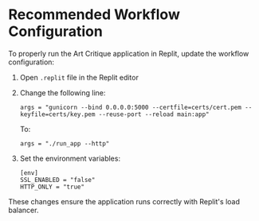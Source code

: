 # Recommended Workflow Configuration

To properly run the Art Critique application in Replit, update the workflow configuration:

1. Open `.replit` file in the Replit editor
2. Change the following line:
   ```
   args = "gunicorn --bind 0.0.0.0:5000 --certfile=certs/cert.pem --keyfile=certs/key.pem --reuse-port --reload main:app"
   ```
   
   To:
   ```
   args = "./run_app --http"
   ```

3. Set the environment variables:
   ```
   [env]
   SSL_ENABLED = "false"
   HTTP_ONLY = "true"
   ```

These changes ensure the application runs correctly with Replit's load balancer.